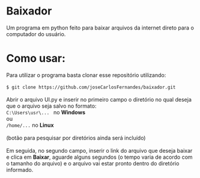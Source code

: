 # Baixador
Um programa em python feito para baixar arquivos da internet direto para o computador do usuário.

# Como usar:
Para utilizar o programa basta clonar esse repositório utilizando:
<br>
<br>
``
$ git clone https://github.com/joseCarlosFernandes/baixador.git
``
<br>
<br>
Abrir o arquivo UI.py e inserir no primeiro campo o diretório no qual deseja que o arquivo seja salvo no formato: <br>
``
C:\Users\usr\... 
``
no <b>Windows</b>
<br>
ou 
<br>
``
/home/...
``
no <b>Linux</b>
<br>
<br>
(botão para pesquisar por diretórios ainda será incluído)
<br>
<br>
Em seguida, no segundo campo, inserir o link do arquivo que deseja baixar e clica em <b>Baixar</b>, aguarde alguns segundos (o tempo varia de acordo com o tamanho do arquivo) e o arquivo vai estar pronto dentro do diretório informado.
